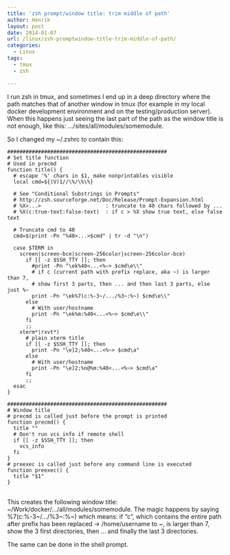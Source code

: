 ```yaml
---
title: 'zsh prompt/window title: trim middle of path'
author: Henrik
layout: post
date: 2014-01-07
url: /linux/zsh-promptwindow-title-trim-middle-of-path/
categories:
  - Linux
tags:
  - tmux
  - zsh

---
```

I run zsh in tmux, and sometimes I end up in a deep directory where the path matches that of another window in tmux (for example in my local docker development environment and on the testing/production server). When this happens just seeing the last part of the path as the window title is not enough, like this: &#8230;/sites/all/modules/somemodule.
<!--more-->

So I changed my ~/.zshrc to contain this:

<pre>
<code class="language-bash">####################################################
# Set title function
# Used in precmd
function title() {
  # escape '%' chars in $1, make nonprintables visible
  local cmd=${(V)1//\%/\%\%}

  # See "Conditional Substrings in Prompts"
  # http://zsh.sourceforge.net/Doc/Release/Prompt-Expansion.html
  # %X&gt;...&gt;                     : truncate to 40 chars followed by ...
  # %X(c:true-text:false-text)  : if c &gt; %X show true text, else false text

  # Truncate cmd to 40
  cmd=$(print -Pn "%40&gt;...&gt;$cmd" | tr -d "\n")

  case $TERM in
    screen|screen-bce|screen-256color|screen-256color-bce)
      if [[ -z $SSH_TTY ]]; then
        #print -Pn "\ek%40&lt;...&lt;%~&gt; $cmd\e\\"
        # if c (current path with prefix replace, aka ~) is larger than 7,
        # show first 3 parts, then ... and then last 3 parts, else just %~
        print -Pn "\ek%7(c:%-3~/.../%3~:%~) $cmd\e\\"
      else
        # With user/hostname
        print -Pn "\ek%m:%40&lt;...&lt;%~&gt; $cmd\e\\"
      fi
      ;;
    xterm*|rxvt*)
      # plain xterm title
      if [[ -z $SSH_TTY ]]; then
        print -Pn "\e]2;%40&lt;...&lt;%~&gt; $cmd\a"
      else
        # With user/hostname
        print -Pn "\e]2;%n@%m:%40&lt;...&lt;%~&gt; $cmd\a"
      fi
      ;;
  esac
}

####################################################
# Window title
# precmd is called just before the prompt is printed
function precmd() {
  title ""
  # Don't run vcs_info if remote shell
  if [[ -z $SSH_TTY ]]; then
    vcs_info
  fi
}
# preexec is called just before any command line is executed
function preexec() {
  title "$1"
}
</code>
</pre>

This creates the following window title: ~/Work/docker/&#8230;/all/modules/somemodule. The magic happens by saying %7(c:%-3~/&#8230;/%3~:%~) which means: if &#8220;c&#8221;, which contains the entire path after prefix has been replaced -> /home/username to ~, is larger than 7, show the 3 first directories, then &#8230; and finally the last 3 directories.

The same can be done in the shell prompt.
